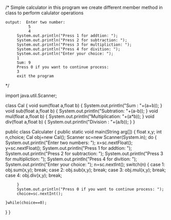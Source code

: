 
/*  Simple calculator 
    in this program we create different member method in class 
    to perform calulator operations 

    output:  Enter two number:
              5
              4
         System.out.println("Press 1 for addtion: ");
         System.out.println("Press 2 for subtraction: ");
         System.out.println("Press 3 for multipliction: ");
         System.out.println("Press 4 for divition: ");
         System.out.println("Enter your choice: ");
         1
         Sum: 9
         Press 0 if you want to continue process:
         3
         exit the program

 */

import java.util.Scanner;

class Cal
{
     void sum(float a,float b)
     {
        System.out.println("Sum : "+(a+b));
     }
     void sub(float a,float b)
     {
        System.out.println("Subtration: "+(a-b));
     }
     void mul(float a,float b)
     {
        System.out.println("Multiplication: "+(a*b));
     }
     void div(float a,float b) 
     {
        System.out.println("Division : "+(a/b));
     }
}

public class Calculater
{
    public static void main(String arg[])
    {
         float x,y;
         int n,choice;
         Cal obj=new Cal();
         Scanner sc=new Scanner(System.in);
         do
         {
         System.out.println("Enter two numbers:  ");
         x=sc.nextFloat();
         y=sc.nextFloat();
         System.out.println("Press 1 for addtion: ");
         System.out.println("Press 2 for subtraction: ");
         System.out.println("Press 3 for multipliction: ");
         System.out.println("Press 4 for divition: ");
         System.out.println("Enter your choice: ");
         n=sc.nextInt();
         switch(n)
         {
            case 1:
                obj.sum(x,y);
                break;
            case 2:
                obj.sub(x,y);
                break;
            case 3:
                obj.mul(x,y);
                break;
            case 4:
                obj.div(x,y);
                break;
                 
         }
         System.out.println("Press 0 if you want to continue process: ");
         choice=sc.nextInt();

    }while(choice==0);
}
}
